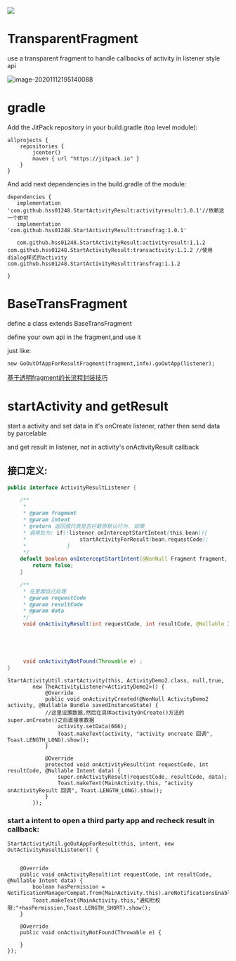 [![](https://jitpack.io/v/hss01248/StartActivityResult.svg)](https://jitpack.io/#hss01248/StartActivityResult)
# TransparentFragment
use a transparent fragment to handle callbacks of activity in listener style api

![image-20201112195140088](https://gitee.com/hss012489/picbed/raw/master/picgo/1605181900175-image-20201112195140088.jpg)

# gradle

Add the JitPack repository in your build.gradle (top level module):

```
allprojects {
    repositories {
        jcenter()
        maven { url "https://jitpack.io" }
    }
}
```

And add next dependencies in the build.gradle of the module:

```
dependencies {
   implementation 'com.github.hss01248.StartActivityResult:activityresult:1.0.1'//依赖这一个即可
   implementation   'com.github.hss01248.StartActivityResult:transfrag:1.0.1'
   
   com.github.hss01248.StartActivityResult:activityresult:1.1.2
com.github.hss01248.StartActivityResult:transactivity:1.1.2 //使用dialog样式的activity
com.github.hss01248.StartActivityResult:transfrag:1.1.2
   
}
```

# BaseTransFragment

define a class extends BaseTransFragment

define your own api in the fragment,and use it

just like: 

```
new GoOutOfAppForResultFragment(fragment,info).goOutApp(listener);
```

[基于透明fragment的长流程封装技巧](https://juejin.im/post/5c2f0a0951882524661d1252)



# startActivity and getResult

start a activity and set data in it's onCreate listener, rather then send data by parcelable

and get result in listener, not in activity's onActivityResult callback

## 接口定义:

```java
public interface ActivityResultListener {

    /**
     *
     * @param fragment
     * @param intent
     * @return 返回值代表是否拦截原默认行为. 如果
     * 调用处为: if(!listener.onInterceptStartIntent(this,bean)){
     *                 startActivityForResult(bean,requestCode);
     *             }
     */
    default boolean onInterceptStartIntent(@NonNull Fragment fragment, @Nullable Intent intent, int requestCode){
        return false;
    }

    /**
     * 在里面自己处理
     * @param requestCode
     * @param resultCode
     * @param data
     */
     void onActivityResult(int requestCode, int resultCode, @Nullable Intent data);





     void onActivityNotFound(Throwable e) ;
}
```









```
StartActivityUtil.startActivity(this, ActivityDemo2.class, null,true,
        new TheActivityListener<ActivityDemo2>() {
            @Override
            public void onActivityCreated(@NonNull ActivityDemo2 activity, @Nullable Bundle savedInstanceState) {
            //这里设置数据,然后在具体activityOnCreate()方法的super.onCreate()之后直接拿数据
                activity.setData(666);
                Toast.makeText(activity, "activity oncreate 回调", Toast.LENGTH_LONG).show();
            }

            @Override
            protected void onActivityResult(int requestCode, int resultCode, @Nullable Intent data) {
                super.onActivityResult(requestCode, resultCode, data);
                Toast.makeText(MainActivity.this, "activity onActivityResult 回调", Toast.LENGTH_LONG).show();
            }
        });
```



### start a intent to open a third party app and recheck result in callback:

```
StartActivityUtil.goOutAppForResult(this, intent, new OutActivityResultListener() {


    @Override
    public void onActivityResult(int requestCode, int resultCode, @Nullable Intent data) {
        boolean hasPermission =   NotificationManagerCompat.from(MainActivity.this).areNotificationsEnabled();
        Toast.makeText(MainActivity.this,"通知栏权限:"+hasPermission,Toast.LENGTH_SHORT).show();
    }

    @Override
    public void onActivityNotFound(Throwable e) {

    }
});
```



